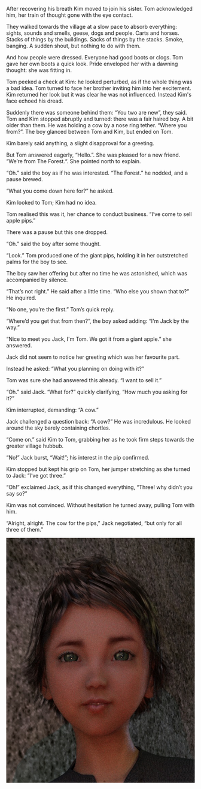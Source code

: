 After recovering his breath Kim moved to join his sister. Tom acknowledged him, her train of thought gone with the eye contact.

They walked towards the village at a slow pace to absorb everything: sights, sounds and smells, geese, dogs and people. Carts and horses. Stacks of things by the buildings. Sacks of things by the stacks. Smoke, banging. A sudden shout, but nothing to do with them.

And how people were dressed. Everyone had good boots or clogs. Tom gave her own boots a quick look. Pride enveloped her with a dawning thought: she was fitting in.

Tom peeked a check at Kim: he looked perturbed, as if the whole thing was a bad idea. Tom turned to face her brother inviting him into her excitement. Kim returned her look but it was clear he was not influenced. Instead Kim's face echoed his dread.

Suddenly there was someone behind them: “You two are new”, they said. Tom and Kim stopped abruptly and turned: there was a fair haired boy. A bit older than them. He was holding a cow by a nose ring tether. “Where you from?”. The boy glanced between Tom and Kim, but ended on Tom.

Kim barely said anything, a slight disapproval for a greeting.

But Tom answered eagerly, “Hello.”. She was pleased for a new friend. “We’re from The Forest.“. She pointed north to explain.

“Oh.” said the boy as if he was interested. “The Forest.” he nodded, and a pause brewed. 

“What you come down here for?” he asked.

Kim looked to Tom; Kim had no idea.

Tom realised this was it, her chance to conduct business. “I’ve come to sell apple pips.”

There was a pause but this one dropped.

“Oh.” said the boy after some thought.

“Look.” Tom produced one of the giant pips, holding it in her outstretched palms for the boy to see.

The boy saw her offering but after no time he was astonished, which was accompanied by silence.

“That’s not right.” He said after a little time. “Who else you shown that to?” He inquired.

“No one, you’re the first.” Tom’s quick reply.

“Where’d you get that from then?”, the boy asked adding: “I'm Jack by the way.”

“Nice to meet you Jack, I'm Tom. We got it from a giant apple.” she answered.

Jack did not seem to notice her greeting which was her favourite part.

Instead he asked: “What you planning on doing with it?”

Tom was sure she had answered this already. “I want to sell it.” 

“Oh.” said Jack. “What for?” quickly clarifying, “How much you asking for it?”

Kim interrupted, demanding: “A cow.”

Jack challenged a question back: “A cow?” He was incredulous. He looked around the sky barely containing chortles.

“Come on.” said Kim to Tom, grabbing her as he took firm steps towards the greater village hubbub.

“No!” Jack burst, “Wait!”; his interest in the pip confirmed.

Kim stopped but kept his grip on Tom, her jumper stretching as she turned to Jack: “I’ve got three.”

“Oh!” exclaimed Jack, as if this changed everything, “Three! why didn’t you say so?”

Kim was not convinced. Without hesitation he turned away, pulling Tom with him.  

“Alright, alright. The cow for the pips,” Jack negotiated, “but only for all three of them.”  

![](TomThumb/Tom%20Thumbnail.jpg)
